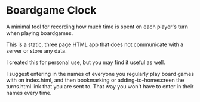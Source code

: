 # Boardgame Clock

A minimal tool for recording how much time is spent on each player's turn when playing boardgames.

This is a static, three page HTML app that does not communicate with a server or store any data.

I created this for personal use, but you may find it useful as well.

I suggest entering in the names of everyone you regularly play board games with on index.html, and then bookmarking or adding-to-homescreen the turns.html link that you are sent to. That way you won't have to enter in their names every time.
